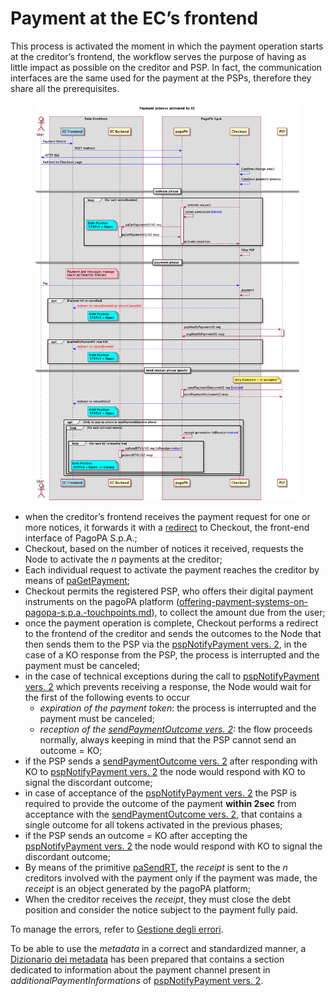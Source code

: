 # Payment at the EC’s frontend

This process is activated the moment in which the payment operation starts at the creditor’s frontend, the workflow serves the purpose of having as little impact as possible on the creditor and PSP. In fact, the communication interfaces are the same used for the payment at the PSPs, therefore they share all the prerequisites.

<figure><img src="../.gitbook/assets/nuovo_modello1_carrello_V3_SANP-Payment_process_activated_by_EC__.png" alt=""><figcaption></figcaption></figure>

* when the creditor’s frontend receives the payment request for one or more notices, it forwards it with a [redirect](../creditor/integration-methods/integration-of-the-ec-touch-point-with-checkout.md) to Checkout, the front-end interface of PagoPA S.p.A.;
* Checkout, based on the number of notices it received, requests the Node to activate the _n_ payments at the creditor;
* Each individual request to activate the payment reaches the creditor by means of [paGetPayment](../appendices/primitive.md#pagetpayment);
* Checkout permits the registered PSP, who offers their digital payment instruments on the pagoPA platform ([offering-payment-systems-on-pagopa-s.p.a.-touchpoints.md](../payment-service-provider/integration-methods/offering-payment-systems-on-pagopa-s.p.a.-touchpoints.md "mention")), to collect the amount due from the user;
* once the payment operation is complete, Checkout performs a redirect to the frontend of the creditor and sends the outcomes to the Node that then sends them to the PSP via the [pspNotifyPayment vers. 2](../appendices/primitive.md#versione-2-4), in the case of a KO response from the PSP, the process is interrupted and the payment must be canceled;
* in the case of technical exceptions during the call to [pspNotifyPayment vers. 2](../appendices/primitive.md#versione-2-4) which prevents receiving a response, the Node would wait for the first of the following events to occur
  * _expiration of the payment token_: the process is interrupted and the payment must be canceled;
  * _reception of the_ [_sendPaymentOutcome vers. 2_](../appendices/primitive.md#versione-2-3)_:_ the flow proceeds normally, always keeping in mind that the PSP cannot send an outcome = KO;
* if the PSP sends a [sendPaymentOutcome vers. 2](../appendices/primitive.md#versione-2-3) after responding with KO to [pspNotifyPayment vers. 2](../appendices/primitive.md#versione-2-4) the node would respond with KO to signal the discordant outcome;
* in case of acceptance of the [pspNotifyPayment vers. 2](../appendices/primitive.md#versione-2-4) the PSP is required to provide the outcome of the payment **within 2sec** from acceptance with the [sendPaymentOutcome vers. 2](../appendices/primitive.md#versione-2-3), that contains a single outcome for all tokens activated in the previous phases;
* if the PSP sends an outcome = KO after accepting the [pspNotifyPayment vers. 2](../appendices/primitive.md#versione-2-4) the node would respond with KO to signal the discordant outcome;
* By means of the primitive [paSendRT](../appendices/primitive.md#pasendrt), the _receipt_ is sent to the _n_ creditors involved with the payment only if the payment was made, the _receipt_ is an object generated by the pagoPA platform;
* When the creditor receives the _receipt_, they must close the debt position and consider the notice subject to the payment fully paid.

To manage the errors, refer to [Gestione degli errori](https://app.gitbook.com/o/KXYtsf32WSKm6ga638R3/s/mU2qgiLV1G3m9z1VjAOc/ "mention").

To be able to use the _metadata_ in a correct and standardized manner, a [Dizionario dei metadata](https://app.gitbook.com/o/KXYtsf32WSKm6ga638R3/s/u6YdY319vyFX9MIvnKBa/ "mention") has been prepared that contains a section dedicated to information about the payment channel present in _additionalPaymentInformations_ of [pspNotifyPayment vers. 2](../appendices/primitive.md#versione-2-4).
